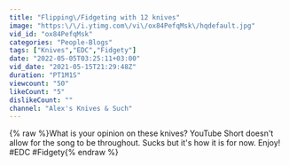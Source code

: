 ```yaml
---
title: "Flipping\/Fidgeting with 12 knives"
image: "https:\/\/i.ytimg.com\/vi\/ox84PefqMsk\/hqdefault.jpg"
vid_id: "ox84PefqMsk"
categories: "People-Blogs"
tags: ["Knives","EDC","Fidgety"]
date: "2022-05-05T03:25:11+03:00"
vid_date: "2021-05-15T21:29:48Z"
duration: "PT1M1S"
viewcount: "50"
likeCount: "5"
dislikeCount: ""
channel: "Alex's Knives & Such"
---
```

{% raw %}What is your opinion on these knives? YouTube Short doesn't allow for the song to be throughout. Sucks but it's how it is for now. Enjoy!<br />#EDC #Fidgety{% endraw %}
